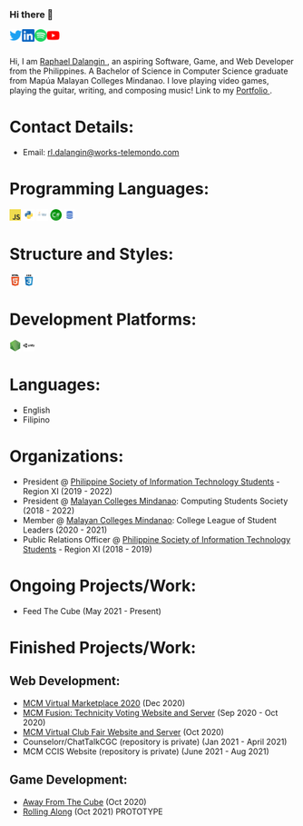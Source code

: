 ### Hi there 👋

<a href="https://twitter.com/DalanginRaphael" target="_blank">
  <img align="left" alt="Raphael Dalangin | Twitter" width="22px" src="./assets/twitter.svg" />
</a>
<a href="https://www.linkedin.com/in/raphael-dalangin" target="_blank">
  <img align="left" alt="Raphael Dalangin | LinkedIN" width="22px" src="./assets/linkedin.svg" />
</a>
<a href="https://open.spotify.com/artist/2cdcLzfzTLNxcdxYHbV782?si=-Ak1q3pnTG2_cY6ayaKe1A" target="_blank">
  <img align="left" alt="Raphael Dalangin | Spotify" width="22px" src="./assets/spotify.svg" />
</a>
<a href="https://www.youtube.com/channel/UCoc8rmxpgsxx1JO4Fiq9niQ" target="_blank">
  <img align="left" alt="Coding Catharsis | Youtube" width="22px" src="./assets/youtube.svg" />
</a>

<br> <br>

Hi, I am <a href="https://www.linkedin.com/in/raphael-dalangin" target = "_blank"> Raphael Dalangin </a>, an aspiring Software, Game, and Web Developer from the Philippines. A Bachelor of Science in Computer Science graduate from Mapúa Malayan Colleges Mindanao. I love playing video games, playing the guitar, writing, and composing music! Link to my <a href="https://raphaeldalangin.com/" target="_blank"> Portfolio </a>.

# Contact Details:

-   Email: rl.dalangin@works-telemondo.com

# Programming Languages:

<code><img height="20" src="./assets/javascript.png"></code>
<code><img height="20" src="./assets/python.png"></code>
<code><img height="20" src="./assets/java.png"></code>
<code><img height="20" src="./assets/csharp.png"></code>
<code><img height="20" src="./assets/sql.png"></code>

# Structure and Styles:

<code><img height="20" src="./assets/html.png"></code>
<code><img height="20" src="./assets/css.png"></code>

# Development Platforms:

<code><img height="20" src="./assets/nodejs.png"></code>
<code><img height="20" src="./assets/unity.png"></code>

# Languages:

-   English
-   Filipino

# Organizations:

-   President @ [Philippine Society of Information Technology Students](https://www.facebook.com/WeArePsitsXI) - Region XI (2019 - 2022)
-   President @ [Malayan Colleges Mindanao](https://mcm.edu.ph/): Computing Students Society (2018 - 2022)
-   Member @ [Malayan Colleges Mindanao](https://mcm.edu.ph/): College League of Student Leaders (2020 - 2021)
-   Public Relations Officer @ [Philippine Society of Information Technology Students](https://www.facebook.com/WeArePsitsXI) - Region XI (2018 - 2019)

# Ongoing Projects/Work:

-   Feed The Cube (May 2021 - Present)

# Finished Projects/Work:

## Web Development:

-   [MCM Virtual Marketplace 2020](https://github.com/Raphile14/MCM-Virtual-Marketplace) (Dec 2020)
-   [MCM Fusion: Technicity Voting Website and Server](https://github.com/Raphile14/MCMFusionServer) (Sep 2020 - Oct 2020)
-   [MCM Virtual Club Fair Website and Server](https://github.com/Raphile14/MCMVirtualClubFair2020) (Oct 2020)
-   Counselorr/ChatTalkCGC (repository is private) (Jan 2021 - April 2021)
-   MCM CCIS Website (repository is private) (June 2021 - Aug 2021)

## Game Development:

-   [Away From The Cube](https://coding-catharsis.itch.io/away-from-the-cube) (Oct 2020)
-   [Rolling Along](https://coding-catharsis.itch.io/rolling-along) (Oct 2021) PROTOTYPE
